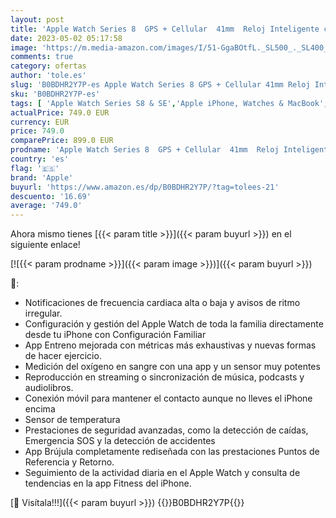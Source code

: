 ```yaml
---
layout: post
title: 'Apple Watch Series 8  GPS + Cellular  41mm  Reloj Inteligente con Caja de Acero Inoxidable en Plata - Pulsera Milanese Loop en Plata. Monitor de entreno  Resistencia alagua'
date: 2023-05-02 05:17:58
image: 'https://m.media-amazon.com/images/I/51-GgaBOtfL._SL500_._SL400_.jpg'
comments: true
category: ofertas
author: 'tole.es'
slug: 'B0BDHR2Y7P-es Apple Watch Series 8 GPS + Cellular 41mm Reloj Inteligente...'
sku: 'B0BDHR2Y7P-es'
tags: [ 'Apple Watch Series S8 & SE','Apple iPhone, Watches & MacBook','Apple iPhone, Watches & MacBooks','Apple iPhones, Watches & MacBooks','Custom Stores','Electrónica','Self Service','Smartwatches','Tecnología para vestir','apple','partition_000','partition_015','partition_063','partition_088','partition_109','🇪🇸', ]
actualPrice: 749.0 EUR
currency: EUR
price: 749.0
comparePrice: 899.0 EUR
prodname: 'Apple Watch Series 8  GPS + Cellular  41mm  Reloj Inteligente con Caja de Acero Inoxidable en Plata - Pulsera Milanese Loop en Plata. Monitor de entreno  Resistencia alagua'
country: 'es'
flag: '🇪🇸'
brand: 'Apple'
buyurl: 'https://www.amazon.es/dp/B0BDHR2Y7P/?tag=tolees-21'
descuento: '16.69'
average: '749.0'
---
```


Ahora mismo tienes [{{< param title >}}]({{< param buyurl >}}) en el siguiente enlace!

[![{{< param prodname >}}]({{< param image >}})]({{< param buyurl >}})

🔎:

- Notificaciones de frecuencia cardiaca alta o baja y avisos de ritmo irregular.
- Configuración y gestión del Apple Watch de toda la familia directamente desde tu iPhone con Configuración Familiar
- App Entreno mejorada con métricas más exhaustivas y nuevas formas de hacer ejercicio.
- Medición del oxígeno en sangre con una app y un sensor muy potentes
- Reproducción en streaming o sincronización de música, podcasts y audiolibros.
- Conexión móvil para mantener el contacto aunque no lleves el iPhone encima
- Sensor de temperatura
- Prestaciones de seguridad avanzadas, como la detección de caídas, Emergencia SOS y la detección de accidentes
- App Brújula completamente rediseñada con las prestaciones Puntos de Referencia y Retorno.
- Seguimiento de la actividad diaria en el Apple Watch y consulta de tendencias en la app Fitness del iPhone.

[🛒 Visítala!!!]({{< param buyurl >}})
{{<world>}}B0BDHR2Y7P{{</world>}}
